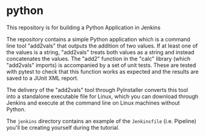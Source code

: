 # python

This repository is for building a Python Application in Jenkins

The repository contains a simple Python application which is a command line tool "add2vals" that outputs the addition of two values. If at least one of the
values is a string, "add2vals" treats both values as a string and instead
concatenates the values. The "add2" function in the "calc" library (which
"add2vals" imports) is accompanied by a set of unit tests. These are tested with pytest to check that this function works as expected and the results are saved
to a JUnit XML report.

The delivery of the "add2vals" tool through PyInstaller converts this tool into
a standalone executable file for Linux, which you can download through Jenkins
and execute at the command line on Linux machines without Python.

The `jenkins` directory contains an example of the `Jenkinsfile` (i.e. Pipeline)
you'll be creating yourself during the tutorial.
